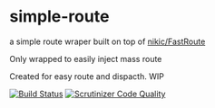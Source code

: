 # simple-route

a simple route wraper built on top of [nikic/FastRoute](https://github.com/nikic/FastRoute)

Only wrapped to easily inject mass route

Created for easy route and dispacth. WIP

[![Build Status](https://travis-ci.org/maou/simple-router.svg?branch=master)](https://travis-ci.org/maou/simple-router)
[![Scrutinizer Code Quality](https://scrutinizer-ci.com/g/maou/simple-router/badges/quality-score.png?b=master)](https://scrutinizer-ci.com/g/maou/simple-router/?branch=master)